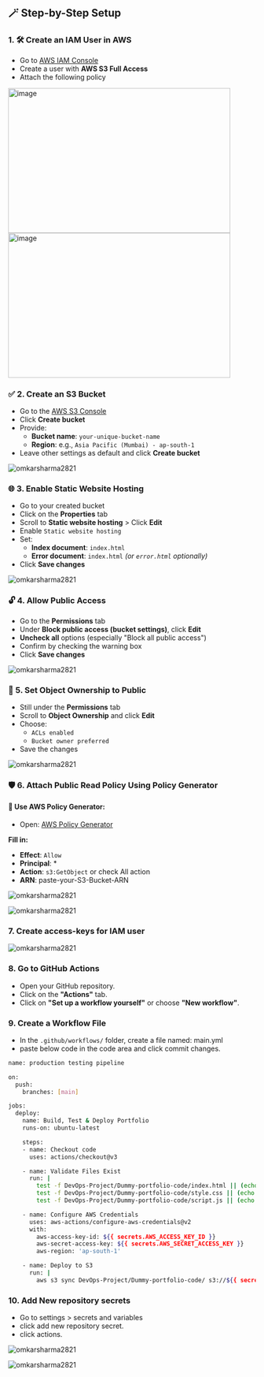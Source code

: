 ## 🪄 Step-by-Step Setup


### 1. 🛠 Create an IAM User in AWS

- Go to [AWS IAM Console](https://console.aws.amazon.com/iam/)
- Create a user with **AWS S3 Full Access** 
- Attach the following policy

<img width="452" height="294" alt="image" src="https://github.com/user-attachments/assets/157e7e29-7b74-4cd2-91f8-6fb2aaca0695" />


<img width="452" height="294" alt="image" src="https://github.com/user-attachments/assets/4a2a45b7-5386-4be2-b38d-e08d54311ec9" />


### ✅ 2. Create an S3 Bucket

- Go to the [AWS S3 Console](https://s3.console.aws.amazon.com)
- Click **Create bucket**
- Provide:
    - **Bucket name**: `your-unique-bucket-name`
    - **Region**: e.g., `Asia Pacific (Mumbai) - ap-south-1`
- Leave other settings as default and click **Create bucket**

![omkarsharma2821](https://dev-to-uploads.s3.amazonaws.com/uploads/articles/urqf3aniusu7epluhl1m.png)

### 🌐 3. Enable Static Website Hosting

- Go to your created bucket
- Click on the **Properties** tab
- Scroll to **Static website hosting** > Click **Edit**
- Enable `Static website hosting`
- Set:
   - **Index document**: `index.html`
   - **Error document**: `index.html` *(or `error.html` optionally)*
- Click **Save changes**

![omkarsharma2821](https://dev-to-uploads.s3.amazonaws.com/uploads/articles/e1fyiz6d1ro64scg01wl.png)

### 🔓 4. Allow Public Access

- Go to the **Permissions** tab
- Under **Block public access (bucket settings)**, click **Edit**
- **Uncheck all** options (especially "Block all public access")
- Confirm by checking the warning box
- Click **Save changes**

![omkarsharma2821](https://dev-to-uploads.s3.amazonaws.com/uploads/articles/3ha5aood0vq44zwyjkmm.png)

### 👥 5. Set Object Ownership to Public

- Still under the **Permissions** tab
- Scroll to **Object Ownership** and click **Edit**
- Choose:
   - `ACLs enabled`
   - `Bucket owner preferred`
- Save the changes


![omkarsharma2821](https://dev-to-uploads.s3.amazonaws.com/uploads/articles/lcvrslrkitemnriyl7he.png)

### 🛡 6. Attach Public Read Policy Using Policy Generator

#### 🧰 Use AWS Policy Generator:

- Open: [AWS Policy Generator](https://awspolicygen.s3.amazonaws.com/policygen.html)

**Fill in:**
- **Effect**: `Allow`
- **Principal**: *
- **Action**: `s3:GetObject` or check All action
- **ARN**:  paste-your-S3-Bucket-ARN

![omkarsharma2821](https://dev-to-uploads.s3.amazonaws.com/uploads/articles/2m2by1x1icda1zpkodj0.png)

![omkarsharma2821](https://dev-to-uploads.s3.amazonaws.com/uploads/articles/gwaym21p2tlf2y891r3o.png)

### 7. Create access-keys for IAM user

![omkarsharma2821](https://dev-to-uploads.s3.amazonaws.com/uploads/articles/gqgpp46qnzq00v4w305z.png)

### 8. Go to GitHub Actions

- Open your GitHub repository.
- Click on the **"Actions"** tab.
- Click on **"Set up a workflow yourself"** or choose **"New workflow"**.


### 9. Create a Workflow File

- In the `.github/workflows/` folder, create a file named:  main.yml
- paste below code in the code area and click commit changes.

```bash
name: production testing pipeline

on:
  push:
    branches: [main]

jobs:
  deploy:
    name: Build, Test & Deploy Portfolio
    runs-on: ubuntu-latest

    steps:
    - name: Checkout code
      uses: actions/checkout@v3

    - name: Validate Files Exist
      run: |
        test -f DevOps-Project/Dummy-portfolio-code/index.html || (echo "index.html missing" && exit 1)
        test -f DevOps-Project/Dummy-portfolio-code/style.css || (echo "style.css missing" && exit 1)
        test -f DevOps-Project/Dummy-portfolio-code/script.js || (echo "script.js missing" && exit 1)

    - name: Configure AWS Credentials
      uses: aws-actions/configure-aws-credentials@v2
      with:
        aws-access-key-id: ${{ secrets.AWS_ACCESS_KEY_ID }}
        aws-secret-access-key: ${{ secrets.AWS_SECRET_ACCESS_KEY }}
        aws-region: 'ap-south-1'

    - name: Deploy to S3
      run: |
        aws s3 sync DevOps-Project/Dummy-portfolio-code/ s3://${{ secrets.AWS_S3_BUCKET_NAME }} --delete

```
 
### 10. Add New repository secrets

- Go to settings > secrets and variables
- click add new repository secret.
- click actions.

![omkarsharma2821](https://dev-to-uploads.s3.amazonaws.com/uploads/articles/0ig5oa6cc162z13w6a92.png)


![omkarsharma2821](https://dev-to-uploads.s3.amazonaws.com/uploads/articles/b6dgc3myzqixw9fbwwe9.png)
